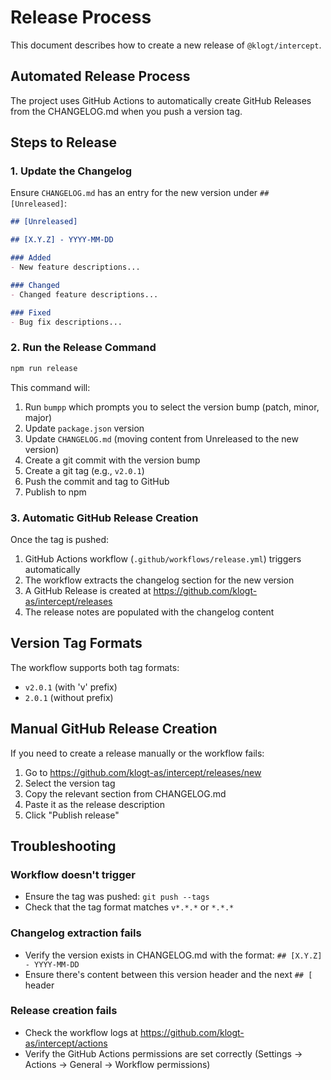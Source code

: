 # Release Process

This document describes how to create a new release of `@klogt/intercept`.

## Automated Release Process

The project uses GitHub Actions to automatically create GitHub Releases from the CHANGELOG.md when you push a version tag.

## Steps to Release

### 1. Update the Changelog

Ensure `CHANGELOG.md` has an entry for the new version under `## [Unreleased]`:

```markdown
## [Unreleased]

## [X.Y.Z] - YYYY-MM-DD

### Added
- New feature descriptions...

### Changed
- Changed feature descriptions...

### Fixed
- Bug fix descriptions...
```

### 2. Run the Release Command

```bash
npm run release
```

This command will:
1. Run `bumpp` which prompts you to select the version bump (patch, minor, major)
2. Update `package.json` version
3. Update `CHANGELOG.md` (moving content from Unreleased to the new version)
4. Create a git commit with the version bump
5. Create a git tag (e.g., `v2.0.1`)
6. Push the commit and tag to GitHub
7. Publish to npm

### 3. Automatic GitHub Release Creation

Once the tag is pushed:
1. GitHub Actions workflow (`.github/workflows/release.yml`) triggers automatically
2. The workflow extracts the changelog section for the new version
3. A GitHub Release is created at https://github.com/klogt-as/intercept/releases
4. The release notes are populated with the changelog content

## Version Tag Formats

The workflow supports both tag formats:
- `v2.0.1` (with 'v' prefix)
- `2.0.1` (without prefix)

## Manual GitHub Release Creation

If you need to create a release manually or the workflow fails:

1. Go to https://github.com/klogt-as/intercept/releases/new
2. Select the version tag
3. Copy the relevant section from CHANGELOG.md
4. Paste it as the release description
5. Click "Publish release"

## Troubleshooting

### Workflow doesn't trigger
- Ensure the tag was pushed: `git push --tags`
- Check that the tag format matches `v*.*.*` or `*.*.*`

### Changelog extraction fails
- Verify the version exists in CHANGELOG.md with the format: `## [X.Y.Z] - YYYY-MM-DD`
- Ensure there's content between this version header and the next `## [` header

### Release creation fails
- Check the workflow logs at https://github.com/klogt-as/intercept/actions
- Verify the GitHub Actions permissions are set correctly (Settings → Actions → General → Workflow permissions)
